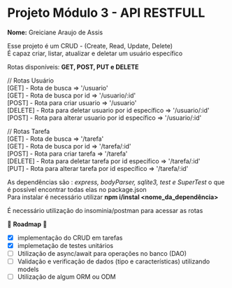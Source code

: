 # Projeto Módulo 3 - API RESTFULL 
__Nome:__ Greiciane Araujo de Assis 


Esse projeto é um CRUD - (Create, Read, Update, Delete) <br/> 
É capaz criar, listar, atualizar e deletar um usuário específico

Rotas disponíveis: __GET, POST, PUT e DELETE__

  // Rotas Usuário <br/> 
    [GET] - Rota de busca =>  '/usuario' <br/> 
    [GET] - Rota de busca por id => '/usuario/:id' <br/> 
    [POST] - Rota para criar usuario => '/usuario' <br/> 
    [DELETE] - Rota para deletar usuario por id específico => '/usuario/:id' <br/> 
    [POST] - Rota para alterar usuario por id específico => '/usuario/:id' <br/> 
    
   // Rotas Tarefa <br/> 
    [GET] - Rota de busca => '/tarefa' <br/>
    [GET] - Rota de busca por id => '/tarefa/:id' <br/> 
    [POST] - Rota para criar tarefa => '/tarefa' <br/> 
    [DELETE] - Rota para deletar tarefa por id específico => '/tarefa/:id' <br/> 
    [PUT] - Rota para alterar tarefa por id específico => '/tarefa/:id' <br/> 



As dependências são : *express, bodyParser, sqlite3, test e SuperTest* o que é possível encontrar todas elas no package.json <br/> 
Para instalar é necessário utilizar __npm i/instal <nome_da_dependência>__

É necessário utilização do insominia/postman para acessar as rotas

  :pushpin: __Roadmap__ :pushpin:
  - [x] implementação do CRUD em tarefas 
  - [x] implemetação de testes unitários
  - [ ] Utilização de async/await para operações no banco (DAO)
  - [ ] Validação e verificação de dados (tipo e características) utilizando models
 -  [ ] Utilização de algum ORM ou ODM 
